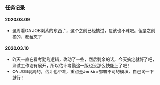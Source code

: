 ### 任务记录

#### 2020.03.09

- 这周看OA JOB剥离的东西了，这个之前已经搞过，应该也不难吧。但是之前搞的，都给忘了

#### 2020.03.10

- 昨天一直在看考勤的逻辑，改动了一些，然后剩余的话，今天搞定就好了吧，测试工作没有展开，所以估计考勤这一版也没那么快能上了吧！
- OA JOB剥离的，估计也不难，重点是Jenkins部署不同的模块，自己试一下就行！

